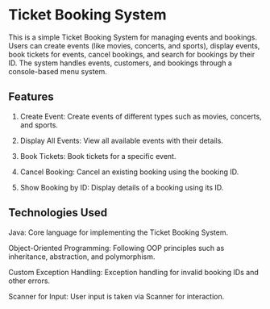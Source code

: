 # Ticket Booking System

  This is a simple Ticket Booking System for managing events and bookings. Users can create events (like movies, concerts, and sports), display events, book tickets for events, cancel bookings, and search for bookings by their ID. The system handles events, customers, and bookings through a console-based menu system.

## Features

1. Create Event: Create events of different types such as movies, concerts, and sports.

2. Display All Events: View all available events with their details.

3. Book Tickets: Book tickets for a specific event.

4. Cancel Booking: Cancel an existing booking using the booking ID.

5. Show Booking by ID: Display details of a booking using its ID.

## Technologies Used

Java: Core language for implementing the Ticket Booking System.

Object-Oriented Programming: Following OOP principles such as inheritance, abstraction, and polymorphism.

Custom Exception Handling: Exception handling for invalid booking IDs and other errors.

Scanner for Input: User input is taken via Scanner for interaction.

